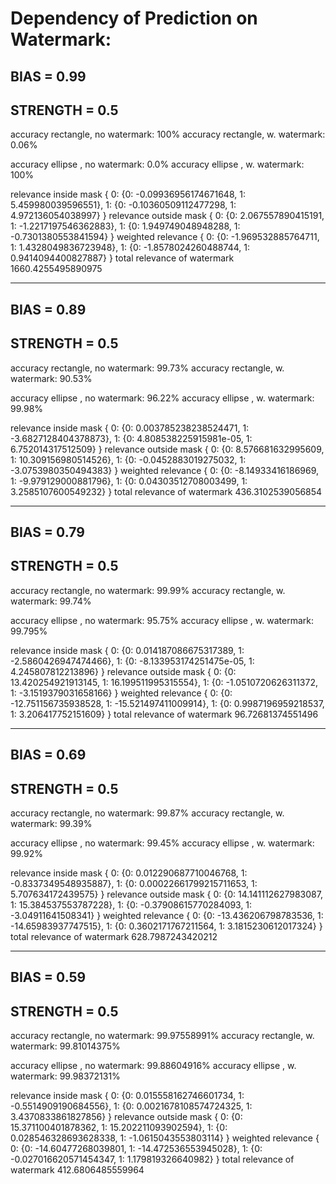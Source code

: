 # Dependency of Prediction on Watermark:

## BIAS = 0.99
## STRENGTH = 0.5

accuracy rectangle, no watermark: 100%
accuracy rectangle, w. watermark: 0.06%

accuracy ellipse  , no watermark: 0.0%
accuracy ellipse  , w. watermark: 100%

relevance inside mask
{
    0: {0: -0.09936956174671648, 1: 5.459980039596551},
    1: {0: -0.10360509112477298, 1: 4.972136054038997}
}
relevance outside mask
{
    0: {0: 2.067557890415191, 1: -1.2217197546362883},
    1: {0: 1.949749048948288, 1: -0.7301380553841594}
}
weighted relevance
{   0: {0: -1.969532885764711, 1: 1.4328049836723948},
    1: {0: -1.8578024260488744, 1: 0.9414094400827887}
}
total relevance of watermark
1660.4255495890975

-----------------------------------------------------------------

## BIAS = 0.89
## STRENGTH = 0.5

accuracy rectangle, no watermark: 99.73%
accuracy rectangle, w. watermark: 90.53%

accuracy ellipse  , no watermark: 96.22%
accuracy ellipse  , w. watermark: 99.98%

relevance inside mask
{
    0: {0: 0.003785238238524471, 1: -3.6827128404378873},
    1: {0: 4.808538225915981e-05, 1: 6.752014317512509}
}
relevance outside mask
{
    0: {0: 8.576681632995609, 1: 10.309156980514526},
    1: {0: -0.0452883019275032, 1: -3.0753980350494383}
}
weighted relevance
{
    0: {0: -8.14933416186969, 1: -9.979129000881796},
    1: {0: 0.04303512708003499, 1: 3.2585107600549232}
}
total relevance of watermark
436.3102539056854

-----------------------------------------------------------------

## BIAS = 0.79
## STRENGTH = 0.5

accuracy rectangle, no watermark: 99.99%
accuracy rectangle, w. watermark: 99.74%

accuracy ellipse  , no watermark: 95.75%
accuracy ellipse  , w. watermark: 99.795%

relevance inside mask
{
    0: {0: 0.014187086675317389, 1: -2.5860426947474466},
    1: {0: -8.133953174251475e-05, 1: 4.245807812213896}
}
relevance outside mask
{
    0: {0: 13.420254921913145, 1: 16.199511995315554},
    1: {0: -1.0510720626311372, 1: -3.1519379031658166}
}
weighted relevance
{
    0: {0: -12.751156735938528, 1: -15.521497411009914},
    1: {0: 0.9987196959218537, 1: 3.206417752151609}
}
total relevance of watermark
96.72681374551496

-----------------------------------------------------------------

## BIAS = 0.69
## STRENGTH = 0.5

accuracy rectangle, no watermark: 99.87%
accuracy rectangle, w. watermark: 99.39%

accuracy ellipse  , no watermark: 99.45%
accuracy ellipse  , w. watermark: 99.92%

relevance inside mask
{
    0: {0: 0.012290687710046768, 1: -0.8337349548935887},
    1: {0: 0.00022661799215711653, 1: 5.707634172439575}
}
relevance outside mask
{
    0: {0: 14.141112627983087, 1: 15.384537553787228},
    1: {0: -0.37908615770284093, 1: -3.04911641508341}
}
weighted relevance
{
    0: {0: -13.436206798783536, 1: -14.65983937747515},
    1: {0: 0.3602171767211564, 1: 3.1815230612017324}
}
total relevance of watermark
628.7987243420212

-----------------------------------------------------------------

## BIAS = 0.59
## STRENGTH = 0.5

accuracy rectangle, no watermark: 99.97558991%
accuracy rectangle, w. watermark: 99.81014375%

accuracy ellipse  , no watermark: 99.88604916%
accuracy ellipse  , w. watermark: 99.98372131%

relevance inside mask
{
    0: {0: 0.015558162746601734, 1: -0.5514909190684556},
    1: {0: 0.0021678108574724325, 1: 3.4370833861827856}
}
relevance outside mask
{
    0: {0: 15.371100401878362, 1: 15.202211093902594},
    1: {0: 0.028546328693628338, 1: -1.0615043553803114}
}
weighted relevance
{
    0: {0: -14.60477268039801, 1: -14.472536553945028},
    1: {0: -0.027016620571454347, 1: 1.179819326640982}
}
total relevance of watermark
412.6806485559964